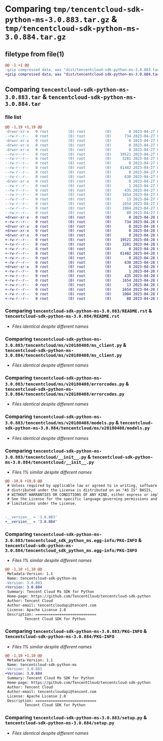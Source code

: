 # Comparing `tmp/tencentcloud-sdk-python-ms-3.0.883.tar.gz` & `tmp/tencentcloud-sdk-python-ms-3.0.884.tar.gz`

## filetype from file(1)

```diff
@@ -1 +1 @@
-gzip compressed data, was "dist/tencentcloud-sdk-python-ms-3.0.883.tar", last modified: Thu Apr 27 00:41:21 2023, max compression
+gzip compressed data, was "dist/tencentcloud-sdk-python-ms-3.0.884.tar", last modified: Fri Apr 28 02:31:34 2023, max compression
```

## Comparing `tencentcloud-sdk-python-ms-3.0.883.tar` & `tencentcloud-sdk-python-ms-3.0.884.tar`

### file list

```diff
@@ -1,19 +1,19 @@
-drwxr-xr-x   0 root         (0) root         (0)        0 2023-04-27 00:41:21.000000 tencentcloud-sdk-python-ms-3.0.883/
--rw-r--r--   0 root         (0) root         (0)      734 2023-04-27 00:41:21.000000 tencentcloud-sdk-python-ms-3.0.883/README.rst
-drwxr-xr-x   0 root         (0) root         (0)        0 2023-04-27 00:41:21.000000 tencentcloud-sdk-python-ms-3.0.883/tencentcloud/
-drwxr-xr-x   0 root         (0) root         (0)        0 2023-04-27 00:41:21.000000 tencentcloud-sdk-python-ms-3.0.883/tencentcloud/ms/
-drwxr-xr-x   0 root         (0) root         (0)        0 2023-04-27 00:41:21.000000 tencentcloud-sdk-python-ms-3.0.883/tencentcloud/ms/v20180408/
--rw-r--r--   0 root         (0) root         (0)    19521 2023-04-27 00:41:21.000000 tencentcloud-sdk-python-ms-3.0.883/tencentcloud/ms/v20180408/ms_client.py
--rw-r--r--   0 root         (0) root         (0)     3281 2023-04-27 00:41:21.000000 tencentcloud-sdk-python-ms-3.0.883/tencentcloud/ms/v20180408/errorcodes.py
--rw-r--r--   0 root         (0) root         (0)        0 2023-04-27 00:41:21.000000 tencentcloud-sdk-python-ms-3.0.883/tencentcloud/ms/v20180408/__init__.py
--rw-r--r--   0 root         (0) root         (0)    81482 2023-04-27 00:41:21.000000 tencentcloud-sdk-python-ms-3.0.883/tencentcloud/ms/v20180408/models.py
--rw-r--r--   0 root         (0) root         (0)        0 2023-04-27 00:41:21.000000 tencentcloud-sdk-python-ms-3.0.883/tencentcloud/ms/__init__.py
--rw-r--r--   0 root         (0) root         (0)      630 2023-04-27 00:41:21.000000 tencentcloud-sdk-python-ms-3.0.883/tencentcloud/__init__.py
-drwxr-xr-x   0 root         (0) root         (0)        0 2023-04-27 00:41:21.000000 tencentcloud-sdk-python-ms-3.0.883/tencentcloud_sdk_python_ms.egg-info/
--rw-r--r--   0 root         (0) root         (0)        1 2023-04-27 00:41:21.000000 tencentcloud-sdk-python-ms-3.0.883/tencentcloud_sdk_python_ms.egg-info/dependency_links.txt
--rw-r--r--   0 root         (0) root         (0)      435 2023-04-27 00:41:21.000000 tencentcloud-sdk-python-ms-3.0.883/tencentcloud_sdk_python_ms.egg-info/SOURCES.txt
--rw-r--r--   0 root         (0) root         (0)     1654 2023-04-27 00:41:21.000000 tencentcloud-sdk-python-ms-3.0.883/tencentcloud_sdk_python_ms.egg-info/PKG-INFO
--rw-r--r--   0 root         (0) root         (0)       13 2023-04-27 00:41:21.000000 tencentcloud-sdk-python-ms-3.0.883/tencentcloud_sdk_python_ms.egg-info/top_level.txt
--rw-r--r--   0 root         (0) root         (0)     1654 2023-04-27 00:41:21.000000 tencentcloud-sdk-python-ms-3.0.883/PKG-INFO
--rw-r--r--   0 root         (0) root         (0)     1004 2023-04-27 00:41:21.000000 tencentcloud-sdk-python-ms-3.0.883/setup.py
--rw-r--r--   0 root         (0) root         (0)       88 2023-04-27 00:41:21.000000 tencentcloud-sdk-python-ms-3.0.883/setup.cfg
+drwxr-xr-x   0 root         (0) root         (0)        0 2023-04-28 02:31:34.000000 tencentcloud-sdk-python-ms-3.0.884/
+-rw-r--r--   0 root         (0) root         (0)      734 2023-04-28 02:31:34.000000 tencentcloud-sdk-python-ms-3.0.884/README.rst
+drwxr-xr-x   0 root         (0) root         (0)        0 2023-04-28 02:31:34.000000 tencentcloud-sdk-python-ms-3.0.884/tencentcloud/
+drwxr-xr-x   0 root         (0) root         (0)        0 2023-04-28 02:31:34.000000 tencentcloud-sdk-python-ms-3.0.884/tencentcloud/ms/
+drwxr-xr-x   0 root         (0) root         (0)        0 2023-04-28 02:31:34.000000 tencentcloud-sdk-python-ms-3.0.884/tencentcloud/ms/v20180408/
+-rw-r--r--   0 root         (0) root         (0)    19521 2023-04-28 02:31:34.000000 tencentcloud-sdk-python-ms-3.0.884/tencentcloud/ms/v20180408/ms_client.py
+-rw-r--r--   0 root         (0) root         (0)     3281 2023-04-28 02:31:34.000000 tencentcloud-sdk-python-ms-3.0.884/tencentcloud/ms/v20180408/errorcodes.py
+-rw-r--r--   0 root         (0) root         (0)        0 2023-04-28 02:31:34.000000 tencentcloud-sdk-python-ms-3.0.884/tencentcloud/ms/v20180408/__init__.py
+-rw-r--r--   0 root         (0) root         (0)    81482 2023-04-28 02:31:34.000000 tencentcloud-sdk-python-ms-3.0.884/tencentcloud/ms/v20180408/models.py
+-rw-r--r--   0 root         (0) root         (0)        0 2023-04-28 02:31:34.000000 tencentcloud-sdk-python-ms-3.0.884/tencentcloud/ms/__init__.py
+-rw-r--r--   0 root         (0) root         (0)      630 2023-04-28 02:31:34.000000 tencentcloud-sdk-python-ms-3.0.884/tencentcloud/__init__.py
+drwxr-xr-x   0 root         (0) root         (0)        0 2023-04-28 02:31:34.000000 tencentcloud-sdk-python-ms-3.0.884/tencentcloud_sdk_python_ms.egg-info/
+-rw-r--r--   0 root         (0) root         (0)        1 2023-04-28 02:31:34.000000 tencentcloud-sdk-python-ms-3.0.884/tencentcloud_sdk_python_ms.egg-info/dependency_links.txt
+-rw-r--r--   0 root         (0) root         (0)      435 2023-04-28 02:31:34.000000 tencentcloud-sdk-python-ms-3.0.884/tencentcloud_sdk_python_ms.egg-info/SOURCES.txt
+-rw-r--r--   0 root         (0) root         (0)     1654 2023-04-28 02:31:34.000000 tencentcloud-sdk-python-ms-3.0.884/tencentcloud_sdk_python_ms.egg-info/PKG-INFO
+-rw-r--r--   0 root         (0) root         (0)       13 2023-04-28 02:31:34.000000 tencentcloud-sdk-python-ms-3.0.884/tencentcloud_sdk_python_ms.egg-info/top_level.txt
+-rw-r--r--   0 root         (0) root         (0)     1654 2023-04-28 02:31:34.000000 tencentcloud-sdk-python-ms-3.0.884/PKG-INFO
+-rw-r--r--   0 root         (0) root         (0)     1004 2023-04-28 02:31:34.000000 tencentcloud-sdk-python-ms-3.0.884/setup.py
+-rw-r--r--   0 root         (0) root         (0)       88 2023-04-28 02:31:34.000000 tencentcloud-sdk-python-ms-3.0.884/setup.cfg
```

### Comparing `tencentcloud-sdk-python-ms-3.0.883/README.rst` & `tencentcloud-sdk-python-ms-3.0.884/README.rst`

 * *Files identical despite different names*

### Comparing `tencentcloud-sdk-python-ms-3.0.883/tencentcloud/ms/v20180408/ms_client.py` & `tencentcloud-sdk-python-ms-3.0.884/tencentcloud/ms/v20180408/ms_client.py`

 * *Files identical despite different names*

### Comparing `tencentcloud-sdk-python-ms-3.0.883/tencentcloud/ms/v20180408/errorcodes.py` & `tencentcloud-sdk-python-ms-3.0.884/tencentcloud/ms/v20180408/errorcodes.py`

 * *Files identical despite different names*

### Comparing `tencentcloud-sdk-python-ms-3.0.883/tencentcloud/ms/v20180408/models.py` & `tencentcloud-sdk-python-ms-3.0.884/tencentcloud/ms/v20180408/models.py`

 * *Files identical despite different names*

### Comparing `tencentcloud-sdk-python-ms-3.0.883/tencentcloud/__init__.py` & `tencentcloud-sdk-python-ms-3.0.884/tencentcloud/__init__.py`

 * *Files 1% similar despite different names*

```diff
@@ -10,8 +10,8 @@
 # Unless required by applicable law or agreed to in writing, software
 # distributed under the License is distributed on an "AS IS" BASIS,
 # WITHOUT WARRANTIES OR CONDITIONS OF ANY KIND, either express or implied.
 # See the License for the specific language governing permissions and
 # limitations under the License.
 
 
-__version__ = '3.0.883'
+__version__ = '3.0.884'
```

### Comparing `tencentcloud-sdk-python-ms-3.0.883/tencentcloud_sdk_python_ms.egg-info/PKG-INFO` & `tencentcloud-sdk-python-ms-3.0.884/tencentcloud_sdk_python_ms.egg-info/PKG-INFO`

 * *Files 1% similar despite different names*

```diff
@@ -1,10 +1,10 @@
 Metadata-Version: 1.1
 Name: tencentcloud-sdk-python-ms
-Version: 3.0.883
+Version: 3.0.884
 Summary: Tencent Cloud Ms SDK for Python
 Home-page: https://github.com/TencentCloud/tencentcloud-sdk-python
 Author: Tencent Cloud
 Author-email: tencentcloudapi@tencent.com
 License: Apache License 2.0
 Description: ============================
         Tencent Cloud SDK for Python
```

### Comparing `tencentcloud-sdk-python-ms-3.0.883/PKG-INFO` & `tencentcloud-sdk-python-ms-3.0.884/PKG-INFO`

 * *Files 1% similar despite different names*

```diff
@@ -1,10 +1,10 @@
 Metadata-Version: 1.1
 Name: tencentcloud-sdk-python-ms
-Version: 3.0.883
+Version: 3.0.884
 Summary: Tencent Cloud Ms SDK for Python
 Home-page: https://github.com/TencentCloud/tencentcloud-sdk-python
 Author: Tencent Cloud
 Author-email: tencentcloudapi@tencent.com
 License: Apache License 2.0
 Description: ============================
         Tencent Cloud SDK for Python
```

### Comparing `tencentcloud-sdk-python-ms-3.0.883/setup.py` & `tencentcloud-sdk-python-ms-3.0.884/setup.py`

 * *Files identical despite different names*

